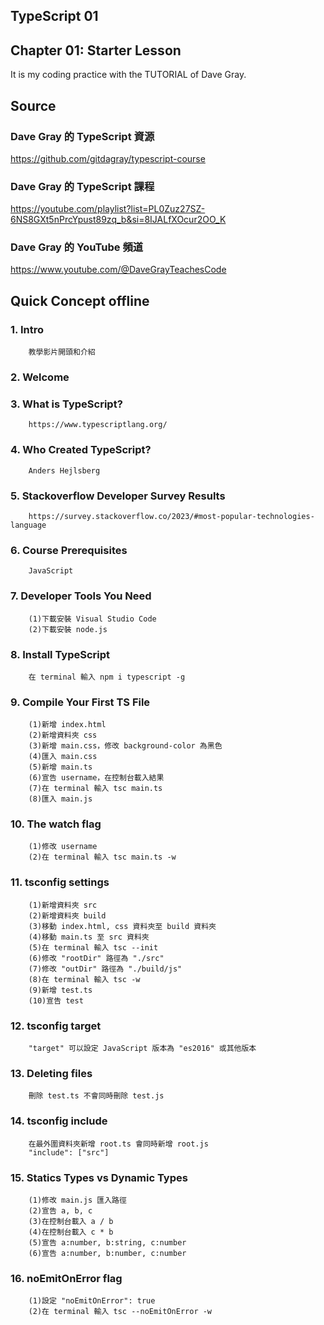 ## TypeScript 01
## Chapter 01: Starter Lesson
It is my coding practice with the TUTORIAL of Dave Gray. 

## Source
### Dave Gray 的 TypeScript 資源
https://github.com/gitdagray/typescript-course

### Dave Gray 的 TypeScript 課程
https://youtube.com/playlist?list=PL0Zuz27SZ-6NS8GXt5nPrcYpust89zq_b&si=8IJALfXOcur2OO_K

### Dave Gray 的 YouTube 頻道
https://www.youtube.com/@DaveGrayTeachesCode

## Quick Concept offline
###  1. Intro
        教學影片開頭和介紹

###  2. Welcome

###  3. What is TypeScript?
        https://www.typescriptlang.org/
    
###  4. Who Created TypeScript?
        Anders Hejlsberg

###  5. Stackoverflow Developer Survey Results
        https://survey.stackoverflow.co/2023/#most-popular-technologies-language

###  6. Course Prerequisites
        JavaScript
    
###  7. Developer Tools You Need
        (1)下載安裝 Visual Studio Code
        (2)下載安裝 node.js
    
###  8. Install TypeScript
        在 terminal 輸入 npm i typescript -g

###  9. Compile Your First TS File
        (1)新增 index.html
        (2)新增資料夾 css
        (3)新增 main.css，修改 background-color 為黑色
        (4)匯入 main.css
        (5)新增 main.ts
        (6)宣告 username，在控制台載入結果
        (7)在 terminal 輸入 tsc main.ts
        (8)匯入 main.js

### 10. The watch flag
        (1)修改 username
        (2)在 terminal 輸入 tsc main.ts -w

### 11. tsconfig settings
        (1)新增資料夾 src
        (2)新增資料夾 build
        (3)移動 index.html, css 資料夾至 build 資料夾
        (4)移動 main.ts 至 src 資料夾
        (5)在 terminal 輸入 tsc --init
        (6)修改 "rootDir" 路徑為 "./src"
        (7)修改 "outDir" 路徑為 "./build/js"
        (8)在 terminal 輸入 tsc -w
        (9)新增 test.ts
        (10)宣告 test

### 12. tsconfig target
        "target" 可以設定 JavaScript 版本為 "es2016" 或其他版本

### 13. Deleting files
        刪除 test.ts 不會同時刪除 test.js

### 14. tsconfig include
        在最外圍資料夾新增 root.ts 會同時新增 root.js
        "include": ["src"]

### 15. Statics Types vs Dynamic Types
        (1)修改 main.js 匯入路徑
        (2)宣告 a, b, c
        (3)在控制台載入 a / b
        (4)在控制台載入 c * b
        (5)宣告 a:number, b:string, c:number
        (6)宣告 a:number, b:number, c:number

### 16. noEmitOnError flag
        (1)設定 "noEmitOnError": true
        (2)在 terminal 輸入 tsc --noEmitOnError -w